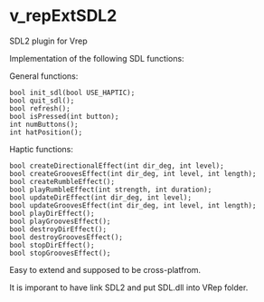 # v_repExtSDL2
SDL2 plugin for Vrep

Implementation of the following SDL functions:

General functions:

	bool init_sdl(bool USE_HAPTIC);
	bool quit_sdl();
	bool refresh();
	bool isPressed(int button);
	int numButtons();
	int hatPosition();

Haptic functions:

	bool createDirectionalEffect(int dir_deg, int level);
	bool createGroovesEffect(int dir_deg, int level, int length);
	bool createRumbleEffect();
	bool playRumbleEffect(int strength, int duration);
	bool updateDirEffect(int dir_deg, int level);
	bool updateGroovesEffect(int dir_deg, int level, int length);
	bool playDirEffect();
	bool playGroovesEffect();
	bool destroyDirEffect();
	bool destroyGroovesEffect();
	bool stopDirEffect();
	bool stopGroovesEffect();

Easy to extend and supposed to be cross-platfrom.

It is imporant to have link SDL2 and put SDL.dll into VRep folder.

